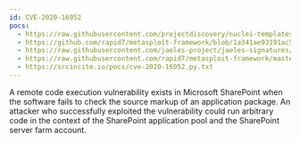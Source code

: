 ```yaml
---
id: CVE-2020-16952
pocs:
  - https://raw.githubusercontent.com/projectdiscovery/nuclei-templates/master/cves/CVE-2020-16952.yaml
  - https://github.com/rapid7/metasploit-framework/blob/1a341ae93191ac5f6d8a9603aebb6b3a1f65f107/documentation/modules/exploit/windows/http/sharepoint_ssi_viewstate.md
  - https://raw.githubusercontent.com/jaeles-project/jaeles-signatures/master/cves/ms-sharepoint-rce-cve-2020-16952.yaml
  - https://raw.githubusercontent.com/rapid7/metasploit-framework/master/modules/exploits/windows/http/sharepoint_ssi_viewstate.rb
  - https://srcincite.io/pocs/cve-2020-16952.py.txt
---
```

A remote code execution vulnerability exists in Microsoft SharePoint when the software fails to check the source markup of an application package. An attacker who successfully exploited the vulnerability could run arbitrary code in the context of the SharePoint application pool and the SharePoint server farm account.
